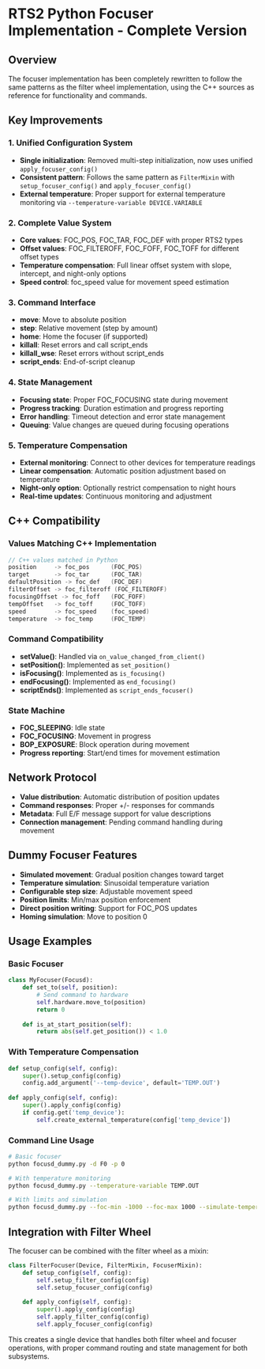 # RTS2 Python Focuser Implementation - Complete Version

## Overview

The focuser implementation has been completely rewritten to follow the same patterns as the filter wheel implementation, using the C++ sources as reference for functionality and commands.

## Key Improvements

### 1. Unified Configuration System
- **Single initialization**: Removed multi-step initialization, now uses unified `apply_focuser_config()`
- **Consistent pattern**: Follows the same pattern as `FilterMixin` with `setup_focuser_config()` and `apply_focuser_config()`
- **External temperature**: Proper support for external temperature monitoring via `--temperature-variable DEVICE.VARIABLE`

### 2. Complete Value System
- **Core values**: FOC_POS, FOC_TAR, FOC_DEF with proper RTS2 types
- **Offset values**: FOC_FILTEROFF, FOC_FOFF, FOC_TOFF for different offset types
- **Temperature compensation**: Full linear offset system with slope, intercept, and night-only options
- **Speed control**: foc_speed value for movement speed estimation

### 3. Command Interface
- **move**: Move to absolute position
- **step**: Relative movement (step by amount)
- **home**: Home the focuser (if supported)
- **killall**: Reset errors and call script_ends
- **killall_wse**: Reset errors without script_ends
- **script_ends**: End-of-script cleanup

### 4. State Management
- **Focusing state**: Proper FOC_FOCUSING state during movement
- **Progress tracking**: Duration estimation and progress reporting
- **Error handling**: Timeout detection and error state management
- **Queuing**: Value changes are queued during focusing operations

### 5. Temperature Compensation
- **External monitoring**: Connect to other devices for temperature readings
- **Linear compensation**: Automatic position adjustment based on temperature
- **Night-only option**: Optionally restrict compensation to night hours
- **Real-time updates**: Continuous monitoring and adjustment

## C++ Compatibility

### Values Matching C++ Implementation
```cpp
// C++ values matched in Python
position     -> foc_pos      (FOC_POS)
target       -> foc_tar      (FOC_TAR)  
defaultPosition -> foc_def   (FOC_DEF)
filterOffset -> foc_filteroff (FOC_FILTEROFF)
focusingOffset -> foc_foff   (FOC_FOFF)
tempOffset   -> foc_toff     (FOC_TOFF)
speed        -> foc_speed    (foc_speed)
temperature  -> foc_temp     (FOC_TEMP)
```

### Command Compatibility
- **setValue()**: Handled via `on_value_changed_from_client()`
- **setPosition()**: Implemented as `set_position()`
- **isFocusing()**: Implemented as `is_focusing()`
- **endFocusing()**: Implemented as `end_focusing()`
- **scriptEnds()**: Implemented as `script_ends_focuser()`

### State Machine
- **FOC_SLEEPING**: Idle state
- **FOC_FOCUSING**: Movement in progress
- **BOP_EXPOSURE**: Block operation during movement
- **Progress reporting**: Start/end times for movement estimation

## Network Protocol
- **Value distribution**: Automatic distribution of position updates
- **Command responses**: Proper +/- responses for commands
- **Metadata**: Full E/F message support for value descriptions
- **Connection management**: Pending command handling during movement

## Dummy Focuser Features
- **Simulated movement**: Gradual position changes toward target
- **Temperature simulation**: Sinusoidal temperature variation
- **Configurable step size**: Adjustable movement speed
- **Position limits**: Min/max position enforcement
- **Direct position writing**: Support for FOC_POS updates
- **Homing simulation**: Move to position 0

## Usage Examples

### Basic Focuser
```python
class MyFocuser(Focusd):
    def set_to(self, position):
        # Send command to hardware
        self.hardware.move_to(position)
        return 0
    
    def is_at_start_position(self):
        return abs(self.get_position()) < 1.0
```

### With Temperature Compensation
```python
def setup_config(self, config):
    super().setup_config(config)
    config.add_argument('--temp-device', default='TEMP.OUT')
    
def apply_config(self, config):
    super().apply_config(config)
    if config.get('temp_device'):
        self.create_external_temperature(config['temp_device'])
```

### Command Line Usage
```bash
# Basic focuser
python focusd_dummy.py -d F0 -p 0

# With temperature monitoring
python focusd_dummy.py --temperature-variable TEMP.OUT

# With limits and simulation
python focusd_dummy.py --foc-min -1000 --foc-max 1000 --simulate-temperature
```

## Integration with Filter Wheel
The focuser can be combined with the filter wheel as a mixin:

```python
class FilterFocuser(Device, FilterMixin, FocuserMixin):
    def setup_config(self, config):
        self.setup_filter_config(config)
        self.setup_focuser_config(config)
    
    def apply_config(self, config):
        super().apply_config(config)
        self.apply_filter_config(config)
        self.apply_focuser_config(config)
```

This creates a single device that handles both filter wheel and focuser operations, with proper command routing and state management for both subsystems.
